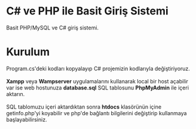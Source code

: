 # C# ve PHP ile Basit Giriş Sistemi
Basit PHP/MySQL ve C# giriş sistemi.

# Kurulum
Program.cs'deki kodları kopyalayıp C# projemizin kodlarıyla değiştiriyoruz.
<br>
<br>
<b>Xampp</b> veya <b>Wampserver</b> uygulamalarını kullanarak local bir host açabilir var ise web hostunuza <b>database.sql</b> SQL tablosunu <b>PhpMyAdmin</b> ile içeri aktarın.
<br>
<br>
SQL tablomuzu içeri aktardıktan sonra <b>htdocs</b> klasörünün içine getinfo.php'yi koyabilir ve php'de bağlantı bilgilerini değiştirip kullanmaya başlayabilirsiniz.
